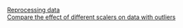 [Reprocessing data](Code/Preprocessing%20data.ipynb)                
[Compare the effect of different scalers on data with outliers](Code/Compare%20the%20effect%20of%20different%20scalers%20on%20data%20with%20outliers.ipynb)
